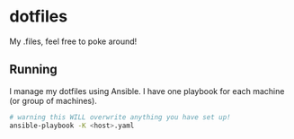 # dotfiles
My .files, feel free to poke around!

## Running
I manage my dotfiles using Ansible.
I have one playbook for each machine (or group of machines).

```bash
# warning this WILL overwrite anything you have set up!
ansible-playbook -K <host>.yaml
```